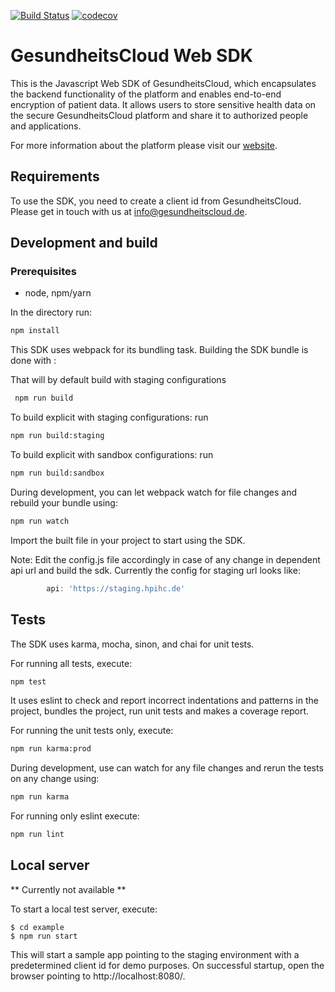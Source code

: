 [![Build Status](https://travis-ci.org/gesundheitscloud/hc-sdk-js.svg?branch=master)](https://travis-ci.org/gesundheitscloud/hc-sdk-js)
[![codecov](https://codecov.io/gh/gesundheitscloud/hc-sdk-js/branch/master/graph/badge.svg?token=FcHHp38bcr)](https://codecov.io/gh/gesundheitscloud/hc-sdk-js)

# GesundheitsCloud Web SDK
This is the Javascript Web SDK of GesundheitsCloud, which encapsulates the backend functionality of the platform and enables end-to-end encryption of patient data. It allows users to store sensitive health data on the secure GesundheitsCloud platform and share it to authorized people and applications.

For more information about the platform please visit our [website](http://www.gesundheitscloud.de/).

## Requirements

To use the SDK, you need to create a client id from GesundheitsCloud. Please get in touch with us at info@gesundheitscloud.de.

## Development and build

### Prerequisites
- node, npm/yarn

In the directory run:
```bash
npm install
```

This SDK uses webpack for its bundling task.
Building the SDK bundle is done with :

That will by default build with staging configurations
```bash
 npm run build
```

To build explicit with staging configurations: run
```bash
npm run build:staging
```

To build explicit with sandbox configurations: run
```bash
npm run build:sandbox
```

During development, you can let webpack watch for file changes and rebuild your bundle using:
 ```bash
 npm run watch
```

Import the built file in your project to start using the SDK.

Note: Edit the config.js file accordingly in case of any change in dependent api url and build the sdk. Currently the config for staging url looks like:
```javascript
        api: 'https://staging.hpihc.de'
```

## Tests

The SDK uses karma, mocha, sinon, and chai for unit tests.

For running all tests, execute:
```bash
npm test
```
It uses eslint to check and report incorrect indentations and patterns in the project, bundles the project, run unit tests and makes a coverage report.

For running the unit tests only, execute:
```bash
npm run karma:prod
```
During development, use can watch for any file changes and rerun the tests on any change using:
```bash
npm run karma
```

For running only eslint execute:
```bash
npm run lint
```

## Local server
** Currently not available **

To start a local test server, execute:

```
$ cd example
$ npm run start
```
This will start a sample app pointing to the staging environment with a predetermined client id for demo purposes.
On successful startup, open the browser pointing to http://localhost:8080/.
